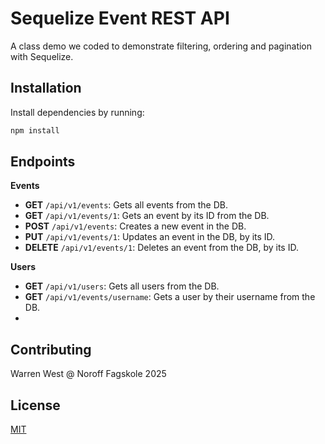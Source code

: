 # Sequelize Event REST API

A class demo we coded to demonstrate filtering, ordering and pagination with Sequelize.

## Installation

Install dependencies by running:

```bash
npm install
```

## Endpoints
**Events**
- **GET** `/api/v1/events`: Gets all events from the DB.
- **GET** `/api/v1/events/1`: Gets an event by its ID from the DB.
- **POST** `/api/v1/events`: Creates a new event in the DB.
- **PUT** `/api/v1/events/1`: Updates an event in the DB, by its ID.
- **DELETE** `/api/v1/events/1`: Deletes an event from the DB, by its ID. 

**Users**
- **GET** `/api/v1/users`: Gets all users from the DB.
- **GET** `/api/v1/events/username`: Gets a user by their username from the DB.
- 

## Contributing

Warren West @ Noroff Fagskole 2025

## License

[MIT](https://choosealicense.com/licenses/mit/)